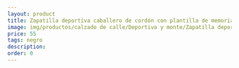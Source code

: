 ```yaml
---
layout: product
title: Zapatilla deportiva caballero de cordón con plantilla de memoria, antideslizante 
image: img/productos/calzado de calle/Deportiva y monte/Zapatilla deportiva caballero de cordón con plantilla de memoria, antideslizante =55=negro.webp
price: 55
tags: negro
description: 
order: 0
---
```

